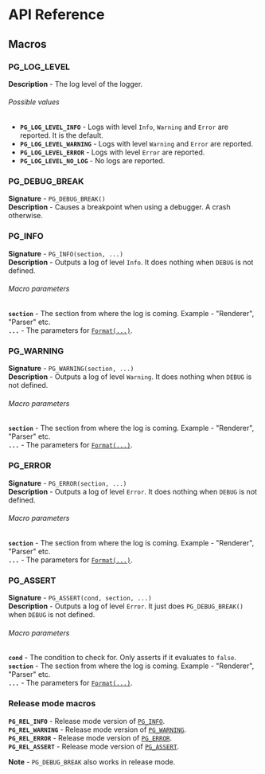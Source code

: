 # API Reference

## Macros

### PG_LOG_LEVEL

**Description** - The log level of the logger.

###### Possible values

* **`PG_LOG_LEVEL_INFO`** - Logs with level `Info`, `Warning` and `Error` are reported. It is the default.
* **`PG_LOG_LEVEL_WARNING`** - Logs with level `Warning` and `Error` are reported.
* **`PG_LOG_LEVEL_ERROR`** - Logs with level `Error` are reported.
* **`PG_LOG_LEVEL_NO_LOG`** - No logs are reported.

### PG_DEBUG_BREAK

**Signature** - `PG_DEBUG_BREAK()`  
**Description** - Causes a breakpoint when using a debugger. A crash otherwise.

### PG_INFO

**Signature** - `PG_INFO(section, ...)`  
**Description** - Outputs a log of level `Info`. It does nothing when `DEBUG` is not defined.

###### Macro parameters

**`section`** - The section from where the log is coming. Example - "Renderer", "Parser" etc.  
**`...`** - The parameters for [`Format(...)`]().

### PG_WARNING

**Signature** - `PG_WARNING(section, ...)`  
**Description** - Outputs a log of level `Warning`. It does nothing when `DEBUG` is not defined.

###### Macro parameters

**`section`** - The section from where the log is coming. Example - "Renderer", "Parser" etc.  
**`...`** - The parameters for [`Format(...)`]().

### PG_ERROR

**Signature** - `PG_ERROR(section, ...)`  
**Description** - Outputs a log of level `Error`. It does nothing when `DEBUG` is not defined.

###### Macro parameters

**`section`** - The section from where the log is coming. Example - "Renderer", "Parser" etc.  
**`...`** - The parameters for [`Format(...)`]().

### PG_ASSERT

**Signature** - `PG_ASSERT(cond, section, ...)`  
**Description** - Outputs a log of level `Error`. It just does `PG_DEBUG_BREAK()` when `DEBUG` is not defined.

###### Macro parameters

**`cond`** - The condition to check for. Only asserts if it evaluates to `false`.  
**`section`** - The section from where the log is coming. Example - "Renderer", "Parser" etc.  
**`...`** - The parameters for [`Format(...)`]().

### Release mode macros

**`PG_REL_INFO`** - Release mode version of [`PG_INFO`](#pg_info).  
**`PG_REL_WARNING`** - Release mode version of [`PG_WARNING`](#pg_warning).  
**`PG_REL_ERROR`** - Release mode version of [`PG_ERROR`](#pg_error).  
**`PG_REL_ASSERT`** - Release mode version of [`PG_ASSERT`](#pg_assert).

**Note** - `PG_DEBUG_BREAK` also works in release mode.
